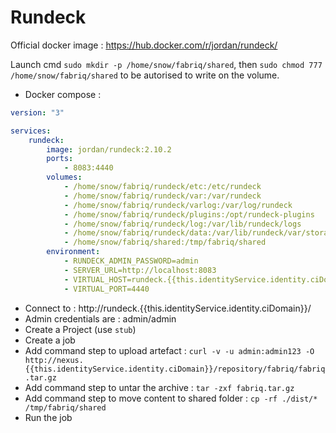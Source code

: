 Rundeck
============

Official docker image : https://hub.docker.com/r/jordan/rundeck/

Launch cmd `sudo mkdir -p /home/snow/fabriq/shared`, then `sudo chmod 777 /home/snow/fabriq/shared` to be autorised to write on the volume.  

* Docker compose :

```yml
version: "3"

services:
    rundeck:
        image: jordan/rundeck:2.10.2
        ports:
            - 8083:4440
        volumes:
            - /home/snow/fabriq/rundeck/etc:/etc/rundeck
            - /home/snow/fabriq/rundeck/var:/var/rundeck
            - /home/snow/fabriq/rundeck/varlog:/var/log/rundeck
            - /home/snow/fabriq/rundeck/plugins:/opt/rundeck-plugins
            - /home/snow/fabriq/rundeck/log:/var/lib/rundeck/logs
            - /home/snow/fabriq/rundeck/data:/var/lib/rundeck/var/storage
            - /home/snow/fabriq/shared:/tmp/fabriq/shared
        environment:
            - RUNDECK_ADMIN_PASSWORD=admin
            - SERVER_URL=http://localhost:8083
            - VIRTUAL_HOST=rundeck.{{this.identityService.identity.ciDomain}}
            - VIRTUAL_PORT=4440  
```

* Connect to : http://rundeck.{{this.identityService.identity.ciDomain}}/
* Admin credentials are : admin/admin
* Create a Project (use `stub`)
* Create a job
* Add command step to upload artefact : `curl -v -u admin:admin123 -O http://nexus.{{this.identityService.identity.ciDomain}}/repository/fabriq/fabriq.tar.gz`
* Add command step to untar the archive : `tar -zxf fabriq.tar.gz`
* Add command step to move content to shared folder : `cp -rf ./dist/* /tmp/fabriq/shared`
* Run the job